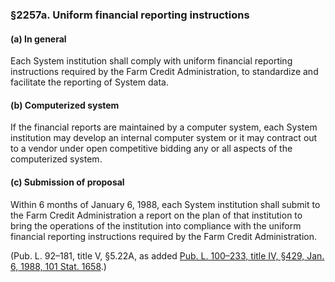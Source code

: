 ### §2257a. Uniform financial reporting instructions ###

[]()

#### (a) In general ####

Each System institution shall comply with uniform financial reporting instructions required by the Farm Credit Administration, to standardize and facilitate the reporting of System data.

[]()

#### (b) Computerized system ####

If the financial reports are maintained by a computer system, each System institution may develop an internal computer system or it may contract out to a vendor under open competitive bidding any or all aspects of the computerized system.

[]()

#### (c) Submission of proposal ####

Within 6 months of January 6, 1988, each System institution shall submit to the Farm Credit Administration a report on the plan of that institution to bring the operations of the institution into compliance with the uniform financial reporting instructions required by the Farm Credit Administration.

(Pub. L. 92–181, title V, §5.22A, as added [Pub. L. 100–233, title IV, §429, Jan. 6, 1988, 101 Stat. 1658](/statviewer.htm?volume=101&page=1658).)